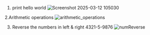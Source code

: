 1. print hello world
  ![Screenshot 2025-03-12 105030](https://github.com/user-attachments/assets/9c2bdee8-2f26-4c08-83fa-67171c052d91)

2.Arithmetic operations
 ![arithmetic_operations](https://github.com/user-attachments/assets/2e393d84-22df-47f7-b438-0fa1cd13cafb)

3. Reverse the numbers in left & right 4321-5-9876
   ![numReverse](https://github.com/user-attachments/assets/9b5b64b5-cf70-44d7-87f3-1030458324bb)

  


 

  
